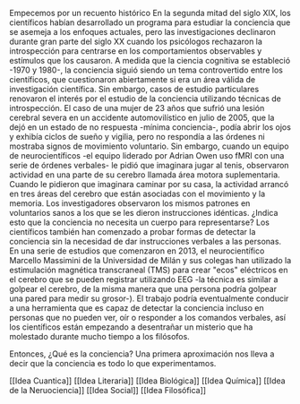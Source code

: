 Empecemos por un recuento histórico
En la segunda mitad del siglo XIX, los científicos habían desarrollado un programa para estudiar la conciencia que se asemeja a los enfoques actuales, pero las investigaciones declinaron durante gran parte del siglo XX cuando los psicólogos rechazaron la introspección para centrarse en los comportamientos observables y estímulos que los causaron. 
A medida que la ciencia cognitiva se estableció -1970 y 1980-, la conciencia siguió siendo un tema controvertido entre los científicos, que cuestionaron abiertamente si era un área válida de investigación científica. 
Sin embargo, casos de estudio particulares renovaron el interés por el estudio de la conciencia utilizando técnicas de introspección. El caso de una mujer de 23 años que sufrió una lesión cerebral severa en un accidente automovilístico en julio de 2005, que la dejó en un estado de no respuesta -mínima conciencia-, podía abrir los ojos y exhibía ciclos de sueño y vigilia, pero no respondía a las órdenes ni mostraba signos de movimiento voluntario. 
Sin embargo, cuando un equipo de neurocientíficos -el equipo liderado por Adrian Owen uso fMRI con una serie de órdenes verbales- le pidió que imaginara jugar al tenis, observaron actividad en una parte de su cerebro llamada área motora suplementaria. Cuando le pidieron que imaginara caminar por su casa, la actividad arrancó en tres áreas del cerebro que están asociadas con el movimiento y la memoria. Los investigadores observaron los mismos patrones en voluntarios sanos a los que se les dieron instrucciones idénticas.
¿Indica esto que la conciencia no necesita un cuerpo para representarse?
Los científicos también han comenzado a probar formas de detectar la conciencia sin la necesidad de dar instrucciones verbales a las personas. En una serie de estudios que comenzaron en 2013, el neurocientífico Marcello Massimini de la Universidad de Milán y sus colegas han utilizado la estimulación magnética transcraneal (TMS) para crear "ecos" eléctricos en el cerebro que se pueden registrar utilizando EEG -la técnica es similar a golpear el cerebro, de la misma manera que una persona podría golpear una pared para medir su grosor-). El trabajo podría eventualmente conducir a una herramienta que es capaz de detectar la conciencia incluso en personas que no pueden ver, oír o responder a los comandos verbales, así los científicos están empezando a desentrañar un misterio que ha molestado durante mucho tiempo a los filósofos. 


Entonces, ¿Qué es la conciencia? 
Una primera aproximación nos lleva a decir que la conciencia es todo lo que experimentamos. 


[[Idea Cuantica]]
[[Idea Literaria]]
[[Idea Biológica]]
[[Idea Química]]
[[Idea de la Neruociencia]]
[[Idea Social]]
[[Idea Filosófica]]

